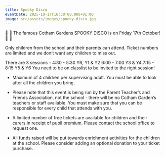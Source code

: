 ```yaml
---
title: Spooky Disco
eventDate: 2025-10-17T16:30:00.000+01:00
image: src/assets/images/spooky-disco.jpg
---
```


👻 🎃 The famous Cotham Gardens SPOOKY DISCO is on Friday 17th October! 👻 🎃


Only children from the school and their parents can attend. Ticket numbers are limited and we don’t want any children to miss out. 

There are 3 sessions - 
4:30 - 5:30 YR, Y1 & Y2
6:00 - 7:00 Y3 & Y4
7:15 - 8:15 Y5 & Y6
You need to be on classlist to be invited to the right session! 

- Maximum of 4 children per supervising adult. You must be able to look after all the children you bring.

- Please note that this event is being run by the Parent Teacher’s and Friends Association, not the school - there will be no Cotham Garden’s teachers or staff available. You must make sure that you can be responsible for every child that attends with you.

- A limited number of free tickets are available for children and their carers in receipt of pupil premium. Please contact the school office to request one.

- All funds raised will be put towards enrichment activities for the children at the school. Please consider adding an optional donation to your ticket purchase.
